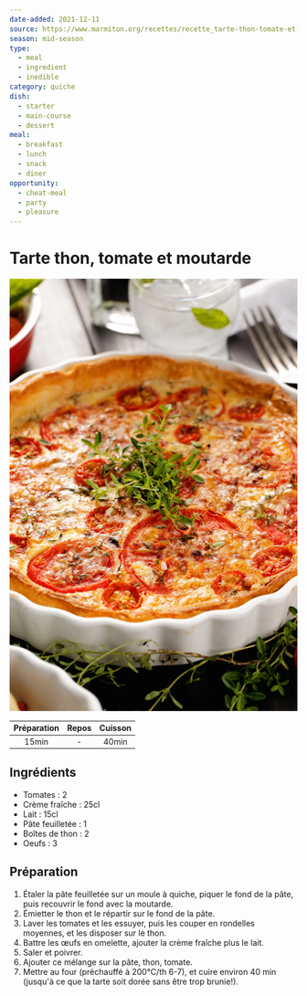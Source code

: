 ```yaml
---
date-added: 2021-12-11
source: https://www.marmiton.org/recettes/recette_tarte-thon-tomate-et-moutarde_17226.aspx
season: mid-season
type:
  - meal
  - ingredient
  - inedible
category: quiche
dish:
  - starter
  - main-course
  - dessert
meal:
  - breakfast
  - lunch
  - snack
  - diner
opportunity:
  - cheat-meal
  - party
  - pleasure
---
```


# Tarte thon, tomate et moutarde

![](images/Tarte%20thon,%20tomate%20et%20moutarde.jpg)

| Préparation | Repos | Cuisson |
|:-----------:|:-----:|:-------:|
|    15min    |   -   |  40min  |

## Ingrédients

- Tomates : 2
- Crème fraîche : 25cl
- Lait : 15cl
- Pâte feuilletée : 1
- Boîtes de thon : 2
- Oeufs : 3

## Préparation

1. Étaler la pâte feuilletée sur un moule à quiche, piquer le fond de la pâte, puis recouvrir le fond avec la moutarde.
2. Émietter le thon et le répartir sur le fond de la pâte.
3. Laver les tomates et les essuyer, puis les couper en rondelles moyennes, et les disposer sur le thon.
4. Battre les œufs en omelette, ajouter la crème fraîche plus le lait.
5. Saler et poivrer.
6. Ajouter ce mélange sur la pâte, thon, tomate.
7. Mettre au four (préchauffé à 200°C/th 6-7), et cuire environ 40 min (jusqu'à ce que la tarte soit dorée sans être trop brunie!).
